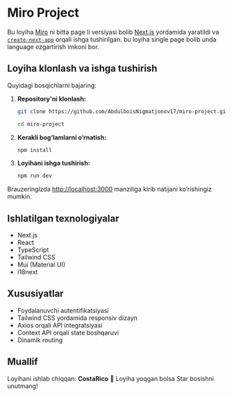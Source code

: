 # Miro Project

Bu loyiha [Miro](https://miro.com/) ni bitta page li versiyasi bolib [Next.js](https://nextjs.org) yordamida yaratildi va [`create-next-app`](https://nextjs.org/docs/app/api-reference/cli/create-next-app) orqali ishga tushirilgan. bu loyiha single page bolib unda language ozgartirish imkoni bor.

## Loyiha klonlash va ishga tushirish

Quyidagi bosqichlarni bajaring:

1. **Repository'ni klonlash:**
   ```bash
   git clone https://github.com/AbdulboisNigmatjonov17/miro-project.git
   ```
   ```bash
   cd miro-project
   ```
2. **Kerakli bog‘lamlarni o‘rnatish:**
   ```bash
   npm install
   ```

3. **Loyihani ishga tushirish:**
   ```bash
   npm run dev
   ```

Brauzeringizda [http://localhost:3000](http://localhost:3000) manziliga kirib natijani ko‘rishingiz mumkin.

## Ishlatilgan texnologiyalar
- Next.js
- React
- TypeScript
- Tailwind CSS
- Mui (Material UI)
- i18next

## Xususiyatlar
- Foydalanuvchi autentifikatsiyasi
- Tailwind CSS yordamida responsiv dizayn
- Axios orqali API integratsiyasi
- Context API orqali state boshqaruvi
- Dinamik routing

## Muallif
Loyihani ishlab chiqqan: **CostaRico** 🚀
Loyiha yoqgan bolsa Star bosishni unutmang!

